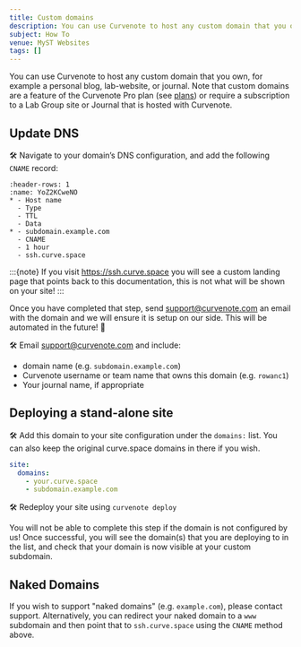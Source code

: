 ```yaml
---
title: Custom domains
description: You can use Curvenote to host any custom domain that you own, for example a personal blog, lab-website, or journal.
subject: How To
venue: MyST Websites
tags: []
---
```


You can use Curvenote to host any custom domain that you own, for example a personal blog, lab-website, or journal. Note that custom domains are a feature of the Curvenote Pro plan (see [plans](https://curvenote.com/pricing)) or require a subscription to a Lab Group site or Journal that is hosted with Curvenote.

## Update DNS

🛠️ Navigate to your domain’s DNS configuration, and add the following `CNAME` record:

```{list-table}
:header-rows: 1
:name: YoZ2KCweNO
* - Host name
  - Type
  - TTL
  - Data
* - subdomain.example.com
  - CNAME
  - 1 hour
  - ssh.curve.space
```

:::{note}
If you visit <https://ssh.curve.space> you will see a custom landing page that points back to this documentation, this is not what will be shown on your site!
:::

Once you have completed that step, send [support@curvenote.com](mailto:support@curvenote.com) an email with the domain and we will ensure it is setup on our side. This will be automated in the future! 🤖

🛠️ Email [support@curvenote.com](mailto:support@curvenote.com) and include:

- domain name (e.g. `subdomain.example.com`)
- Curvenote username or team name that owns this domain (e.g. `rowanc1`)
- Your journal name, if appropriate

## Deploying a stand-alone site

🛠️ Add this domain to your site configuration under the `domains:` list. You can also keep the original curve.space domains in there if you wish.

```yaml
site:
  domains:
    - your.curve.space
    - subdomain.example.com
```

🛠️ Redeploy your site using `curvenote deploy`

You will not be able to complete this step if the domain is not configured by us! Once successful, you will see the domain(s) that you are deploying to in the list, and check that your domain is now visible at your custom subdomain.

## Naked Domains

If you wish to support "naked domains" (e.g. `example.com`), please contact support. Alternatively, you can redirect your naked domain to a `www` subdomain and then point that to `ssh.curve.space` using the `CNAME` method above.
